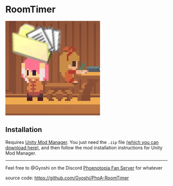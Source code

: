 # RoomTimer

<img src="https://raw.githubusercontent.com/Gyoshi/PhoA-SaveStates/master/Resources/logo.png" alt="Go fast and you can achieve anything /n - Sonic"/>

## Installation
Requires [Unity Mod Manager](https://www.nexusmods.com/site/mods/21/). You just need the `.zip` file [(which you can download here)](https://github.com/Gyoshi/PhoA-RoomTimer/releases/latest), and then follow the mod installation instructions for Unity Mod Manager.

---
Feel free to @Gyoshi on the Discord [Phoenotopia Fan Server](https://discord.gg/Swd6zcTCQZ) for whatever

source code: https://github.com/Gyoshi/PhoA-RoomTimer
